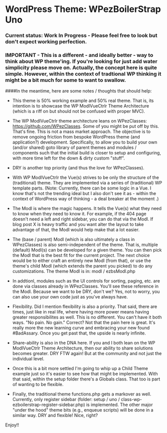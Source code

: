 WordPress Theme: WPezBoilerStrap Uno
====================================

### Current status: Work In Progress - Please feel free to look but don't expect working perfection.


### IMPORTANT - This is a different - and ideally better - way to think about WP theme'ing. If you're looking for just add water simplicity please move on. Actually, the concept here is quite simple. However, within the context of tradtional WP thinking it might be a bit much for some to want to swallow. 


####In the meantime, here are some notes / thoughts that should help:

- This theme is 50% working example and 50% real theme. That is, its intention is to showcase the WP ModlVueCtrlr Theme Architecture (which is a riff on but should not be confused with proper MVC).


- The WP ModlVueCtrlr theme architecture leans on WPezClasses: https://github.com/WPezClasses. Some of you might be put off by this. That's fine. This is not a mass market approach. The objective is to remove ongoing friction from bespoke WordPress theme (and application?) development. Specifically, to allow you to build your own (and/or shared) goto library of parent themes 
and modules / components  such that the initial build is closer to setup and configuring, with more time left for the down & dirty custom "stuff". 


- DRY is another top priority (and thus the love for WPezClasses).


- With WP ModlVueCtrlr the Vue(s) strives to be only the structure of the (traditional) theme. They are implemented via a series of (traditional) WP template parts. (Note: Currently, there can 
be some logic in a Vue. I know that's not the trending ideal but I also don't see it as - within the context of WordPress way of thinking - a deal breaker at the moment .) 


- The Modl is where the magic happens. It tells the Vue(s) what they need to know when they need to know it. For example, if the 404 page doesn't need a left and right sidebar, you can do that
via the Modl. If blog post X is heavy traffic and you want alter the layout to take advantage of that, the Modl would help make that a lot easier. 


- The (base / parent) Modl (which is also ultimately a class in WPezClasses) is also semi-independent of the theme. That is, multiple (default) Modl(s) can be developed for a given theme. You 
can then pick the Modl that is the best fit for the current project. The next choice would be to either craft an entirely new Modl (from that), or use the theme's child Modl (which extends
the parent you picked) to do any customizations. The theme Modl is in: modl / ezbsModl.php


- In addtionl, modules such as the UI controls for sorting, paging, etc. are done via classes already in WPezClasses. You'll see these reference in the Modl. Because we want to be DRY, don't we?
Yes, not to worry, you can also use your own code just as you've always have. 


- Flexibility. Did I mention flexibility is also a priority. That said, there are times, just like in real life, where having more power means having greater responsibilites as well. This is
no different. You can't have it both ways. "No pain. No gain." Correct? Not that the pain here is great. It's really more the new learning curve and embracing your new found #BadAssary. Once you get past that, the upside is nearly infinite.


- Share-ability is also in the DNA here. If you and I both lean on the WP ModlVueCtrlr Theme Architecture, then our ability to share solutions becomes greater. DRY FTW again! But at the 
community and not just the individual level.


- Once this is a bit more settled I'm going to whip up a Child Theme example just so it's easier to see how that might be implemented. With that said, within the setup folder there's a Globals class. That too is part of wanting to be flexible.


- Finally, the traditional theme functions.php gets a markover as well. Currently, only register sidebar (folder: setup / uno / class-wp-ezboilerstrap-register-sidebar.php) is implemented. The other major "under the hood" theme bits (e.g., enqueue scripts) will be done in a similar way. DRY and flexible! Nice, right?


Enjoy!!